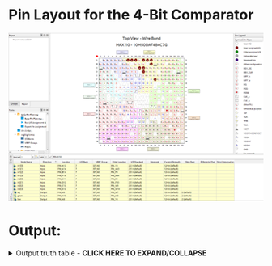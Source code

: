 # Pin Layout for the 4-Bit Comparator

<img src="/Year%202/Digital%20Design/.assets/E05_Run1_PinLayout.png" alt="Pin Layout for the 4-Bit Comparator" title="Pin Layout for the 4-Bit Comparator" data-align="center">

# Output:

<details>
<summary>Output truth table - <b>CLICK HERE TO EXPAND/COLLAPSE</b></summary>

| in1         | in2         | in1 > in2 ? | in1 == in2 ? | in1 < in2 ? |
| :---------- | :---------- | :---------: | :----------: | :---------: |
| 0000 _(0)_  | 0000 _(0)_  |      0      |    **1**     |      0      |
| 0000 _(0)_  | 0001 _(1)_  |      0      |      0       |    **1**    |
| 0000 _(0)_  | 0010 _(2)_  |      0      |      0       |    **1**    |
| 0000 _(0)_  | 0011 _(3)_  |      0      |      0       |    **1**    |
| 0000 _(0)_  | 0100 _(4)_  |      0      |      0       |    **1**    |
| 0000 _(0)_  | 0101 _(5)_  |      0      |      0       |    **1**    |
| 0000 _(0)_  | 0110 _(6)_  |      0      |      0       |    **1**    |
| 0000 _(0)_  | 0111 _(7)_  |      0      |      0       |    **1**    |
| 0000 _(0)_  | 1000 _(8)_  |      0      |      0       |    **1**    |
| 0000 _(0)_  | 1001 _(9)_  |      0      |      0       |    **1**    |
| 0000 _(0)_  | 1010 _(10)_ |      0      |      0       |    **1**    |
| 0000 _(0)_  | 1011 _(11)_ |      0      |      0       |    **1**    |
| 0000 _(0)_  | 1100 _(12)_ |      0      |      0       |    **1**    |
| 0000 _(0)_  | 1101 _(13)_ |      0      |      0       |    **1**    |
| 0000 _(0)_  | 1110 _(14)_ |      0      |      0       |    **1**    |
| 0000 _(0)_  | 1111 _(15)_ |      0      |      0       |    **1**    |
|             |             |             |              |             |
| 0001 _(1)_  | 0000 _(0)_  |    **1**    |      0       |      0      |
| 0001 _(1)_  | 0001 _(1)_  |      0      |    **1**     |      0      |
| 0001 _(1)_  | 0010 _(2)_  |      0      |      0       |    **1**    |
| 0001 _(1)_  | 0011 _(3)_  |      0      |      0       |    **1**    |
| 0001 _(1)_  | 0100 _(4)_  |      0      |      0       |    **1**    |
| 0001 _(1)_  | 0101 _(5)_  |      0      |      0       |    **1**    |
| 0001 _(1)_  | 0110 _(6)_  |      0      |      0       |    **1**    |
| 0001 _(1)_  | 0111 _(7)_  |      0      |      0       |    **1**    |
| 0001 _(1)_  | 1000 _(8)_  |      0      |      0       |    **1**    |
| 0001 _(1)_  | 1001 _(9)_  |      0      |      0       |    **1**    |
| 0001 _(1)_  | 1010 _(10)_ |      0      |      0       |    **1**    |
| 0001 _(1)_  | 1011 _(11)_ |      0      |      0       |    **1**    |
| 0001 _(1)_  | 1100 _(12)_ |      0      |      0       |    **1**    |
| 0001 _(1)_  | 1101 _(13)_ |      0      |      0       |    **1**    |
| 0001 _(1)_  | 1110 _(14)_ |      0      |      0       |    **1**    |
| 0001 _(1)_  | 1111 _(15)_ |      0      |      0       |    **1**    |
|             |             |             |              |             |
| 0010 _(2)_  | 0000 _(0)_  |    **1**    |      0       |      0      |
| 0010 _(2)_  | 0001 _(1)_  |    **1**    |      0       |      0      |
| 0010 _(2)_  | 0010 _(2)_  |      0      |    **1**     |      0      |
| 0010 _(2)_  | 0011 _(3)_  |      0      |      0       |    **1**    |
| 0010 _(2)_  | 0100 _(4)_  |      0      |      0       |    **1**    |
| 0010 _(2)_  | 0101 _(5)_  |      0      |      0       |    **1**    |
| 0010 _(2)_  | 0110 _(6)_  |      0      |      0       |    **1**    |
| 0010 _(2)_  | 0111 _(7)_  |      0      |      0       |    **1**    |
| 0010 _(2)_  | 1000 _(8)_  |      0      |      0       |    **1**    |
| 0010 _(2)_  | 1001 _(9)_  |      0      |      0       |    **1**    |
| 0010 _(2)_  | 1010 _(10)_ |      0      |      0       |    **1**    |
| 0010 _(2)_  | 1011 _(11)_ |      0      |      0       |    **1**    |
| 0010 _(2)_  | 1100 _(12)_ |      0      |      0       |    **1**    |
| 0010 _(2)_  | 1101 _(13)_ |      0      |      0       |    **1**    |
| 0010 _(2)_  | 1110 _(14)_ |      0      |      0       |    **1**    |
| 0010 _(2)_  | 1111 _(15)_ |      0      |      0       |    **1**    |
|             |             |             |              |             |
| 0011 _(3)_  | 0000 _(0)_  |    **1**    |      0       |      0      |
| 0011 _(3)_  | 0001 _(1)_  |    **1**    |      0       |      0      |
| 0011 _(3)_  | 0010 _(2)_  |    **1**    |      0       |      0      |
| 0011 _(3)_  | 0011 _(3)_  |      0      |    **1**     |      0      |
| 0011 _(3)_  | 0100 _(4)_  |      0      |      0       |    **1**    |
| 0011 _(3)_  | 0101 _(5)_  |      0      |      0       |    **1**    |
| 0011 _(3)_  | 0110 _(6)_  |      0      |      0       |    **1**    |
| 0011 _(3)_  | 0111 _(7)_  |      0      |      0       |    **1**    |
| 0011 _(3)_  | 1000 _(8)_  |      0      |      0       |    **1**    |
| 0011 _(3)_  | 1001 _(9)_  |      0      |      0       |    **1**    |
| 0011 _(3)_  | 1010 _(10)_ |      0      |      0       |    **1**    |
| 0011 _(3)_  | 1011 _(11)_ |      0      |      0       |    **1**    |
| 0011 _(3)_  | 1100 _(12)_ |      0      |      0       |    **1**    |
| 0011 _(3)_  | 1101 _(13)_ |      0      |      0       |    **1**    |
| 0011 _(3)_  | 1110 _(14)_ |      0      |      0       |    **1**    |
| 0011 _(3)_  | 1111 _(15)_ |      0      |      0       |    **1**    |
|             |             |             |              |             |
| 0100 _(4)_  | 0000 _(0)_  |    **1**    |      0       |      0      |
| 0100 _(4)_  | 0001 _(1)_  |    **1**    |      0       |      0      |
| 0100 _(4)_  | 0010 _(2)_  |    **1**    |      0       |      0      |
| 0100 _(4)_  | 0011 _(3)_  |    **1**    |      0       |      0      |
| 0100 _(4)_  | 0100 _(4)_  |      0      |    **1**     |      0      |
| 0100 _(4)_  | 0101 _(5)_  |      0      |      0       |    **1**    |
| 0100 _(4)_  | 0110 _(6)_  |      0      |      0       |    **1**    |
| 0100 _(4)_  | 0111 _(7)_  |      0      |      0       |    **1**    |
| 0100 _(4)_  | 1000 _(8)_  |      0      |      0       |    **1**    |
| 0100 _(4)_  | 1001 _(9)_  |      0      |      0       |    **1**    |
| 0100 _(4)_  | 1010 _(10)_ |      0      |      0       |    **1**    |
| 0100 _(4)_  | 1011 _(11)_ |      0      |      0       |    **1**    |
| 0100 _(4)_  | 1100 _(12)_ |      0      |      0       |    **1**    |
| 0100 _(4)_  | 1101 _(13)_ |      0      |      0       |    **1**    |
| 0100 _(4)_  | 1110 _(14)_ |      0      |      0       |    **1**    |
| 0100 _(4)_  | 1111 _(15)_ |      0      |      0       |    **1**    |
|             |             |             |              |             |
| 0101 _(5)_  | 0000 _(0)_  |    **1**    |      0       |      0      |
| 0101 _(5)_  | 0001 _(1)_  |    **1**    |      0       |      0      |
| 0101 _(5)_  | 0010 _(2)_  |    **1**    |      0       |      0      |
| 0101 _(5)_  | 0011 _(3)_  |    **1**    |      0       |      0      |
| 0101 _(5)_  | 0100 _(4)_  |    **1**    |      0       |      0      |
| 0101 _(5)_  | 0101 _(5)_  |      0      |    **1**     |      0      |
| 0101 _(5)_  | 0110 _(6)_  |      0      |      0       |    **1**    |
| 0101 _(5)_  | 0111 _(7)_  |      0      |      0       |    **1**    |
| 0101 _(5)_  | 1000 _(8)_  |      0      |      0       |    **1**    |
| 0101 _(5)_  | 1001 _(9)_  |      0      |      0       |    **1**    |
| 0101 _(5)_  | 1010 _(10)_ |      0      |      0       |    **1**    |
| 0101 _(5)_  | 1011 _(11)_ |      0      |      0       |    **1**    |
| 0101 _(5)_  | 1100 _(12)_ |      0      |      0       |    **1**    |
| 0101 _(5)_  | 1101 _(13)_ |      0      |      0       |    **1**    |
| 0101 _(5)_  | 1110 _(14)_ |      0      |      0       |    **1**    |
| 0101 _(5)_  | 1111 _(15)_ |      0      |      0       |    **1**    |
|             |             |             |              |             |
| 0110 _(6)_  | 0000 _(0)_  |    **1**    |      0       |      0      |
| 0110 _(6)_  | 0001 _(1)_  |    **1**    |      0       |      0      |
| 0110 _(6)_  | 0010 _(2)_  |    **1**    |      0       |      0      |
| 0110 _(6)_  | 0011 _(3)_  |    **1**    |      0       |      0      |
| 0110 _(6)_  | 0100 _(4)_  |    **1**    |      0       |      0      |
| 0110 _(6)_  | 0101 _(5)_  |    **1**    |      0       |      0      |
| 0110 _(6)_  | 0110 _(6)_  |      0      |    **1**     |      0      |
| 0110 _(6)_  | 0111 _(7)_  |      0      |      0       |    **1**    |
| 0110 _(6)_  | 1000 _(8)_  |      0      |      0       |    **1**    |
| 0110 _(6)_  | 1001 _(9)_  |      0      |      0       |    **1**    |
| 0110 _(6)_  | 1010 _(10)_ |      0      |      0       |    **1**    |
| 0110 _(6)_  | 1011 _(11)_ |      0      |      0       |    **1**    |
| 0110 _(6)_  | 1100 _(12)_ |      0      |      0       |    **1**    |
| 0110 _(6)_  | 1101 _(13)_ |      0      |      0       |    **1**    |
| 0110 _(6)_  | 1110 _(14)_ |      0      |      0       |    **1**    |
| 0110 _(6)_  | 1111 _(15)_ |      0      |      0       |    **1**    |
|             |             |             |              |             |
| 0111 _(7)_  | 0000 _(0)_  |    **1**    |      0       |      0      |
| 0111 _(7)_  | 0001 _(1)_  |    **1**    |      0       |      0      |
| 0111 _(7)_  | 0010 _(2)_  |    **1**    |      0       |      0      |
| 0111 _(7)_  | 0011 _(3)_  |    **1**    |      0       |      0      |
| 0111 _(7)_  | 0100 _(4)_  |    **1**    |      0       |      0      |
| 0111 _(7)_  | 0101 _(5)_  |    **1**    |      0       |      0      |
| 0111 _(7)_  | 0110 _(6)_  |    **1**    |      0       |      0      |
| 0111 _(7)_  | 0111 _(7)_  |      0      |    **1**     |      0      |
| 0111 _(7)_  | 1000 _(8)_  |      0      |      0       |    **1**    |
| 0111 _(7)_  | 1001 _(9)_  |      0      |      0       |    **1**    |
| 0111 _(7)_  | 1010 _(10)_ |      0      |      0       |    **1**    |
| 0111 _(7)_  | 1011 _(11)_ |      0      |      0       |    **1**    |
| 0111 _(7)_  | 1100 _(12)_ |      0      |      0       |    **1**    |
| 0111 _(7)_  | 1101 _(13)_ |      0      |      0       |    **1**    |
| 0111 _(7)_  | 1110 _(14)_ |      0      |      0       |    **1**    |
| 0111 _(7)_  | 1111 _(15)_ |      0      |      0       |    **1**    |
|             |             |             |              |             |
| 1000 _(8)_  | 0000 _(0)_  |    **1**    |      0       |      0      |
| 1000 _(8)_  | 0001 _(1)_  |    **1**    |      0       |      0      |
| 1000 _(8)_  | 0010 _(2)_  |    **1**    |      0       |      0      |
| 1000 _(8)_  | 0011 _(3)_  |    **1**    |      0       |      0      |
| 1000 _(8)_  | 0100 _(4)_  |    **1**    |      0       |      0      |
| 1000 _(8)_  | 0101 _(5)_  |    **1**    |      0       |      0      |
| 1000 _(8)_  | 0110 _(6)_  |    **1**    |      0       |      0      |
| 1000 _(8)_  | 0111 _(7)_  |    **1**    |      0       |      0      |
| 1000 _(8)_  | 1000 _(8)_  |      0      |    **1**     |      0      |
| 1000 _(8)_  | 1001 _(9)_  |      0      |      0       |    **1**    |
| 1000 _(8)_  | 1010 _(10)_ |      0      |      0       |    **1**    |
| 1000 _(8)_  | 1011 _(11)_ |      0      |      0       |    **1**    |
| 1000 _(8)_  | 1100 _(12)_ |      0      |      0       |    **1**    |
| 1000 _(8)_  | 1101 _(13)_ |      0      |      0       |    **1**    |
| 1000 _(8)_  | 1110 _(14)_ |      0      |      0       |    **1**    |
| 1000 _(8)_  | 1111 _(15)_ |      0      |      0       |    **1**    |
|             |             |             |              |             |
| 1001 _(9)_  | 0000 _(0)_  |    **1**    |      0       |      0      |
| 1001 _(9)_  | 0001 _(1)_  |    **1**    |      0       |      0      |
| 1001 _(9)_  | 0010 _(2)_  |    **1**    |      0       |      0      |
| 1001 _(9)_  | 0011 _(3)_  |    **1**    |      0       |      0      |
| 1001 _(9)_  | 0100 _(4)_  |    **1**    |      0       |      0      |
| 1001 _(9)_  | 0101 _(5)_  |    **1**    |      0       |      0      |
| 1001 _(9)_  | 0110 _(6)_  |    **1**    |      0       |      0      |
| 1001 _(9)_  | 0111 _(7)_  |    **1**    |      0       |      0      |
| 1001 _(9)_  | 1000 _(8)_  |    **1**    |      0       |      0      |
| 1001 _(9)_  | 1001 _(9)_  |      0      |    **1**     |      0      |
| 1001 _(9)_  | 1010 _(10)_ |      0      |      0       |    **1**    |
| 1001 _(9)_  | 1011 _(11)_ |      0      |      0       |    **1**    |
| 1001 _(9)_  | 1100 _(12)_ |      0      |      0       |    **1**    |
| 1001 _(9)_  | 1101 _(13)_ |      0      |      0       |    **1**    |
| 1001 _(9)_  | 1110 _(14)_ |      0      |      0       |    **1**    |
| 1001 _(9)_  | 1111 _(15)_ |      0      |      0       |    **1**    |
|             |             |             |              |             |
| 1010 _(10)_ | 0000 _(0)_  |    **1**    |      0       |      0      |
| 1010 _(10)_ | 0001 _(1)_  |    **1**    |      0       |      0      |
| 1010 _(10)_ | 0010 _(2)_  |    **1**    |      0       |      0      |
| 1010 _(10)_ | 0011 _(3)_  |    **1**    |      0       |      0      |
| 1010 _(10)_ | 0100 _(4)_  |    **1**    |      0       |      0      |
| 1010 _(10)_ | 0101 _(5)_  |    **1**    |      0       |      0      |
| 1010 _(10)_ | 0110 _(6)_  |    **1**    |      0       |      0      |
| 1010 _(10)_ | 0111 _(7)_  |    **1**    |      0       |      0      |
| 1010 _(10)_ | 1000 _(8)_  |    **1**    |      0       |      0      |
| 1010 _(10)_ | 1001 _(9)_  |    **1**    |      0       |      0      |
| 1010 _(10)_ | 1010 _(10)_ |      0      |    **1**     |      0      |
| 1010 _(10)_ | 1011 _(11)_ |      0      |      0       |    **1**    |
| 1010 _(10)_ | 1100 _(12)_ |      0      |      0       |    **1**    |
| 1010 _(10)_ | 1101 _(13)_ |      0      |      0       |    **1**    |
| 1010 _(10)_ | 1110 _(14)_ |      0      |      0       |    **1**    |
| 1010 _(10)_ | 1111 _(15)_ |      0      |      0       |    **1**    |
|             |             |             |              |             |
| 1011 _(11)_ | 0000 _(0)_  |    **1**    |      0       |      0      |
| 1011 _(11)_ | 0001 _(1)_  |    **1**    |      0       |      0      |
| 1011 _(11)_ | 0010 _(2)_  |    **1**    |      0       |      0      |
| 1011 _(11)_ | 0011 _(3)_  |    **1**    |      0       |      0      |
| 1011 _(11)_ | 0100 _(4)_  |    **1**    |      0       |      0      |
| 1011 _(11)_ | 0101 _(5)_  |    **1**    |      0       |      0      |
| 1011 _(11)_ | 0110 _(6)_  |    **1**    |      0       |      0      |
| 1011 _(11)_ | 0111 _(7)_  |    **1**    |      0       |      0      |
| 1011 _(11)_ | 1000 _(8)_  |    **1**    |      0       |      0      |
| 1011 _(11)_ | 1001 _(9)_  |    **1**    |      0       |      0      |
| 1011 _(11)_ | 1010 _(10)_ |    **1**    |      0       |      0      |
| 1011 _(11)_ | 1011 _(11)_ |      0      |    **1**     |      0      |
| 1011 _(11)_ | 1100 _(12)_ |      0      |      0       |    **1**    |
| 1011 _(11)_ | 1101 _(13)_ |      0      |      0       |    **1**    |
| 1011 _(11)_ | 1110 _(14)_ |      0      |      0       |    **1**    |
| 1011 _(11)_ | 1111 _(15)_ |      0      |      0       |    **1**    |
|             |             |             |              |             |
| 1100 _(12)_ | 0000 _(0)_  |    **1**    |      0       |      0      |
| 1100 _(12)_ | 0001 _(1)_  |    **1**    |      0       |      0      |
| 1100 _(12)_ | 0010 _(2)_  |    **1**    |      0       |      0      |
| 1100 _(12)_ | 0011 _(3)_  |    **1**    |      0       |      0      |
| 1100 _(12)_ | 0100 _(4)_  |    **1**    |      0       |      0      |
| 1100 _(12)_ | 0101 _(5)_  |    **1**    |      0       |      0      |
| 1100 _(12)_ | 0110 _(6)_  |    **1**    |      0       |      0      |
| 1100 _(12)_ | 0111 _(7)_  |    **1**    |      0       |      0      |
| 1100 _(12)_ | 1000 _(8)_  |    **1**    |      0       |      0      |
| 1100 _(12)_ | 1001 _(9)_  |    **1**    |      0       |      0      |
| 1100 _(12)_ | 1010 _(10)_ |    **1**    |      0       |      0      |
| 1100 _(12)_ | 1011 _(11)_ |    **1**    |      0       |      0      |
| 1100 _(12)_ | 1100 _(12)_ |      0      |    **1**     |      0      |
| 1100 _(12)_ | 1101 _(13)_ |      0      |      0       |    **1**    |
| 1100 _(12)_ | 1110 _(14)_ |      0      |      0       |    **1**    |
| 1100 _(12)_ | 1111 _(15)_ |      0      |      0       |    **1**    |
|             |             |             |              |             |
| 1101 _(13)_ | 0000 _(0)_  |    **1**    |      0       |      0      |
| 1101 _(13)_ | 0001 _(1)_  |    **1**    |      0       |      0      |
| 1101 _(13)_ | 0010 _(2)_  |    **1**    |      0       |      0      |
| 1101 _(13)_ | 0011 _(3)_  |    **1**    |      0       |      0      |
| 1101 _(13)_ | 0100 _(4)_  |    **1**    |      0       |      0      |
| 1101 _(13)_ | 0101 _(5)_  |    **1**    |      0       |      0      |
| 1101 _(13)_ | 0110 _(6)_  |    **1**    |      0       |      0      |
| 1101 _(13)_ | 0111 _(7)_  |    **1**    |      0       |      0      |
| 1101 _(13)_ | 1000 _(8)_  |    **1**    |      0       |      0      |
| 1101 _(13)_ | 1001 _(9)_  |    **1**    |      0       |      0      |
| 1101 _(13)_ | 1010 _(10)_ |    **1**    |      0       |      0      |
| 1101 _(13)_ | 1011 _(11)_ |    **1**    |      0       |      0      |
| 1101 _(13)_ | 1100 _(12)_ |    **1**    |      0       |      0      |
| 1101 _(13)_ | 1101 _(13)_ |      0      |    **1**     |      0      |
| 1101 _(13)_ | 1110 _(14)_ |      0      |      0       |    **1**    |
| 1101 _(13)_ | 1111 _(15)_ |      0      |      0       |    **1**    |
|             |             |             |              |             |
| 1110 _(14)_ | 0000 _(0)_  |    **1**    |      0       |      0      |
| 1110 _(14)_ | 0001 _(1)_  |    **1**    |      0       |      0      |
| 1110 _(14)_ | 0010 _(2)_  |    **1**    |      0       |      0      |
| 1110 _(14)_ | 0011 _(3)_  |    **1**    |      0       |      0      |
| 1110 _(14)_ | 0100 _(4)_  |    **1**    |      0       |      0      |
| 1110 _(14)_ | 0101 _(5)_  |    **1**    |      0       |      0      |
| 1110 _(14)_ | 0110 _(6)_  |    **1**    |      0       |      0      |
| 1110 _(14)_ | 0111 _(7)_  |    **1**    |      0       |      0      |
| 1110 _(14)_ | 1000 _(8)_  |    **1**    |      0       |      0      |
| 1110 _(14)_ | 1001 _(9)_  |    **1**    |      0       |      0      |
| 1110 _(14)_ | 1010 _(10)_ |    **1**    |      0       |      0      |
| 1110 _(14)_ | 1011 _(11)_ |    **1**    |      0       |      0      |
| 1110 _(14)_ | 1100 _(12)_ |    **1**    |      0       |      0      |
| 1110 _(14)_ | 1101 _(13)_ |    **1**    |      0       |      0      |
| 1110 _(14)_ | 1110 _(14)_ |      0      |    **1**     |      0      |
| 1110 _(14)_ | 1111 _(15)_ |      0      |      0       |    **1**    |
|             |             |             |              |             |
| 1111 _(15)_ | 0000 _(0)_  |    **1**    |      0       |      0      |
| 1111 _(15)_ | 0001 _(1)_  |    **1**    |      0       |      0      |
| 1111 _(15)_ | 0010 _(2)_  |    **1**    |      0       |      0      |
| 1111 _(15)_ | 0011 _(3)_  |    **1**    |      0       |      0      |
| 1111 _(15)_ | 0100 _(4)_  |    **1**    |      0       |      0      |
| 1111 _(15)_ | 0101 _(5)_  |    **1**    |      0       |      0      |
| 1111 _(15)_ | 0110 _(6)_  |    **1**    |      0       |      0      |
| 1111 _(15)_ | 0111 _(7)_  |    **1**    |      0       |      0      |
| 1111 _(15)_ | 1000 _(8)_  |    **1**    |      0       |      0      |
| 1111 _(15)_ | 1001 _(9)_  |    **1**    |      0       |      0      |
| 1111 _(15)_ | 1010 _(10)_ |    **1**    |      0       |      0      |
| 1111 _(15)_ | 1011 _(11)_ |    **1**    |      0       |      0      |
| 1111 _(15)_ | 1100 _(12)_ |    **1**    |      0       |      0      |
| 1111 _(15)_ | 1101 _(13)_ |    **1**    |      0       |      0      |
| 1111 _(15)_ | 1110 _(14)_ |    **1**    |      0       |      0      |
| 1111 _(15)_ | 1111 _(15)_ |      0      |    **1**     |      0      |

</details>
